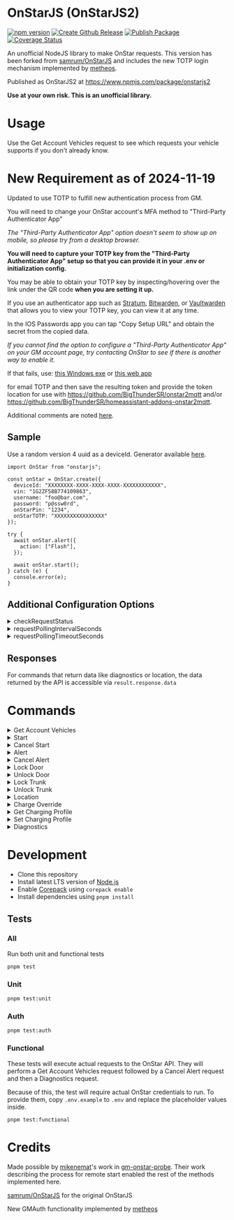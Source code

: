 # OnStarJS (OnStarJS2)

[![npm version](https://badge.fury.io/js/onstarjs2.svg)](https://badge.fury.io/js/onstarjs2)
[![Create Github Release](https://github.com/BigThunderSR/OnStarJS/actions/workflows/release.yml/badge.svg)](https://github.com/BigThunderSR/OnStarJS/actions/workflows/release.yml)
[![Publish Package](https://github.com/BigThunderSR/OnStarJS/actions/workflows/publish.yml/badge.svg)](https://github.com/BigThunderSR/OnStarJS/actions/workflows/publish.yml)
[![Coverage Status](https://coveralls.io/repos/github/BigThunderSR/OnStarJS/badge.svg?branch=master)](https://coveralls.io/github/BigThunderSR/OnStarJS?branch=master)
<!-- [![Build Status](https://github.com/BigThunderSR/OnStarJS/workflows/build/badge.svg)](https://github.com/BigThunderSR/OnStarJS/actions?query=workflow%3Abuild) -->

An unofficial NodeJS library to make OnStar requests. This version has been forked from [samrum/OnStarJS](https://github.com/samrum/OnStarJS) and includes the new TOTP login mechanism implemented by [metheos](https://github.com/metheos/).

Published as OnStarJS2 at https://www.npmjs.com/package/onstarjs2

**Use at your own risk. This is an unofficial library.**

# Usage

Use the Get Account Vehicles request to see which requests your vehicle supports if you don't already know.

# New Requirement as of 2024-11-19

Updated to use TOTP to fulfill new authentication process from GM.

You will need to change your OnStar account's MFA method to "Third-Party Authenticator App"

_The "Third-Party Authenticator App" option doesn't seem to show up on mobile, so please try from a desktop browser._

**You will need to capture your TOTP key from the "Third-Party Authenticator App" setup so that you can provide it in your .env or initialization config.**

You may be able to obtain your TOTP key by inspecting/hovering over the link under the QR code **when you are setting it up.**

If you use an authenticator app such as [Stratum](https://stratumauth.com/), [Bitwarden](https://bitwarden.com/), or [Vaultwarden](https://github.com/dani-garcia/vaultwarden) that allows you to view your TOTP key, you can view it at any time.

In the IOS Passwords app you can tap "Copy Setup URL" and obtain the secret from the copied data.

_If you cannot find the option to configure a "Third-Party Authenticator App" on your GM account page, try contacting OnStar to see if there is another way to enable it._

If that fails, use:
[this Windows exe](https://github.com/metheos/node-oauth2-gm/releases) or [this web app](https://github.com/joelvandal/onstar-token-gen?tab=readme-ov-file)
  
for email TOTP and then save the resulting token and provide the token location for use with https://github.com/BigThunderSR/onstar2mqtt and/or https://github.com/BigThunderSR/homeassistant-addons-onstar2mqtt.

Additional comments are noted [here](https://github.com/samrum/OnStarJS/issues/233#issuecomment-2499264436).

## Sample

Use a random version 4 uuid as a deviceId. Generator available [here](https://www.uuidgenerator.net/version4).

```
import OnStar from "onstarjs";

const onStar = OnStar.create({
  deviceId: "XXXXXXXX-XXXX-XXXX-XXXX-XXXXXXXXXXXX",
  vin: "1G2ZF58B774109863",
  username: "foo@bar.com",
  password: "p@ssw0rd",
  onStarPin: "1234",
  onStarTOTP: "XXXXXXXXXXXXXXXX"
});

try {
  await onStar.alert({
    action: ["Flash"],
  });

  await onStar.start();
} catch (e) {
  console.error(e);
}
```

## Additional Configuration Options

<details>
<summary>checkRequestStatus</summary>

Default Value: true

When false, requests resolve when the API returns an 'In Progress' response. For requests that return data, this option is ignored.

This is useful because, with the usual request polling to wait for a "Complete" response from the API, requests will take much longer to resolve.

</details>
<details>
<summary>requestPollingIntervalSeconds</summary>

Default Value: 6

When `checkRequestStatus` is true, this is how often status check requests will be made (in seconds)

</details>
<details>
<summary>requestPollingTimeoutSeconds</summary>

Default Value: 90

When `checkRequestStatus` is true, this is how long a request will make subsequent status check requests before timing out (in seconds)

</details>

## Responses

For commands that return data like diagnostics or location, the data returned by the API is accessible via `result.response.data`

# Commands

<details>
<summary>Get Account Vehicles</summary>

    onStar.getAccountVehicles();

</details>

<details>
<summary>Start</summary>

    onStar.start();

</details>

<details>
<summary>Cancel Start</summary>

    onStar.cancelStart();

</details>

<details>
<summary>Alert</summary>

    onStar.alert([options]);

| Option   | Default                    | Valid Values               |
| -------- | -------------------------- | -------------------------- |
| action   | ["Flash", "Honk"]          | ["Flash", "Honk"]          |
| delay    | 0                          | Any integer (minutes)      |
| duration | 1                          | Any integer (minutes)      |
| override | ["DoorOpen", "IgnitionOn"] | ["DoorOpen", "IgnitionOn"] |

</details>

<details>
<summary>Cancel Alert</summary>

    onStar.cancelAlert();

</details>

<details>
<summary>Lock Door</summary>

    onStar.lockDoor([options]);

| Option | Default | Valid Values          |
| ------ | ------- | --------------------- |
| delay  | 0       | Any integer (minutes) |

</details>

<details>
<summary>Unlock Door</summary>

    onStar.unlockDoor([options]);

| Option | Default | Valid Values          |
| ------ | ------- | --------------------- |
| delay  | 0       | Any integer (minutes) |

</details>

<details>
<summary>Lock Trunk</summary>

Locks the trunk but doesn't automatically close it.

    onStar.lockTrunk([options]);

| Option | Default | Valid Values          |
| ------ | ------- | --------------------- |
| delay  | 0       | Any integer (minutes) |

</details>

<details>
<summary>Unlock Trunk</summary>

Unlocks the trunk but doesn't automatically open it. All doors remain locked.

    onStar.unlockTrunk([options]);

| Option | Default | Valid Values          |
| ------ | ------- | --------------------- |
| delay  | 0       | Any integer (minutes) |

</details>

<details>
<summary>Location</summary>

Returns the location of the vehicle

    onStar.location();

Example Response

    { location: { lat: '50', long: '-75' } }

</details>

<details>
<summary>Charge Override</summary>

    onStar.chargeOverride([options]);

| Option | Default      | Valid Values                    |
| ------ | ------------ | ------------------------------- |
| mode   | "CHARGE_NOW" | "CHARGE_NOW", "CANCEL_OVERRIDE" |

</details>

<details>
<summary>Get Charging Profile</summary>

    onStar.getChargingProfile();

</details>

<details>
<summary>Set Charging Profile</summary>

    onStar.setChargingProfile([options]);

| Option     | Default     | Valid Values                                                                             |
| ---------- | ----------- | ---------------------------------------------------------------------------------------- |
| chargeMode | "IMMEDIATE" | "DEFAULT_IMMEDIATE", "IMMEDIATE", "DEPARTURE_BASED", "RATE_BASED", "PHEV_AFTER_MIDNIGHT" |
| rateType   | "MIDPEAK"   | "OFFPEAK", "MIDPEAK", "PEAK"                                                             |

</details>

<details>
<summary>Diagnostics</summary>

    onStar.diagnostics([options]);

| Option         | Default                                                                        | Valid Values                                                                                                                                                                                                                                                                                                                                                                                                                                                                                                                                           |
| -------------- | ------------------------------------------------------------------------------ | ------------------------------------------------------------------------------------------------------------------------------------------------------------------------------------------------------------------------------------------------------------------------------------------------------------------------------------------------------------------------------------------------------------------------------------------------------------------------------------------------------------------------------------------------------ |
| diagnosticItem | ["ODOMETER", "TIRE PRESSURE", "AMBIENT AIR TEMPERATURE", "LAST TRIP DISTANCE"] | ["ENGINE COOLANT TEMP", "ENGINE RPM", "LAST TRIP FUEL ECONOMY", "EV ESTIMATED CHARGE END", "EV BATTERY LEVEL", "OIL LIFE", "EV PLUG VOLTAGE", "LIFETIME FUEL ECON", "HOTSPOT CONFIG", "LIFETIME FUEL USED", "ODOMETER", "HOTSPOT STATUS", "LIFETIME EV ODOMETER", "EV PLUG STATE", "EV CHARGE STATE", "TIRE PRESSURE", "AMBIENT AIR TEMPERATURE", "LAST TRIP DISTANCE", "INTERM VOLT BATT VOLT", "GET COMMUTE SCHEDULE", "GET CHARGE MODE", "EV SCHEDULED CHARGE START", "FUEL TANK INFO", "HANDS FREE CALLING", "ENERGY EFFICIENCY", "VEHICLE RANGE"] |

</details>

# Development

- Clone this repository
- Install latest LTS version of [Node.js](https://nodejs.org/en/)
- Enable [Corepack](https://github.com/nodejs/corepack) using `corepack enable`
- Install dependencies using `pnpm install`

## Tests

### All

Run both unit and functional tests

    pnpm test

### Unit

    pnpm test:unit

### Auth

    pnpm test:auth

### Functional

These tests will execute actual requests to the OnStar API. They will perform a Get Account Vehicles request followed by a Cancel Alert request and then a Diagnostics request.

Because of this, the test will require actual OnStar credentials to run. To provide them, copy `.env.example` to `.env` and replace the placeholder values inside.

    pnpm test:functional

# Credits

Made possible by [mikenemat](https://github.com/mikenemat/)'s work in [gm-onstar-probe](https://github.com/mikenemat/gm-onstar-probe). Their work describing the process for remote start enabled the rest of the methods implemented here.

[samrum/OnStarJS](https://github.com/samrum/OnStarJS) for the original OnStarJS

New GMAuth functionality implemented by [metheos](https://github.com/metheos/)
